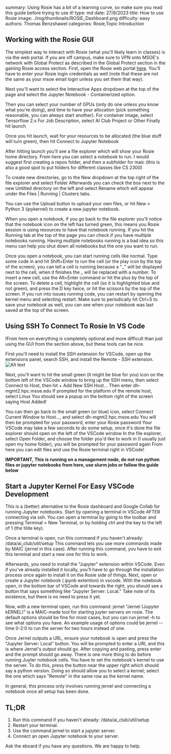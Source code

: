 summary: Using Rosie has a bit of a learning curve, so make sure you read this guide before trying to use it!
type: md
date: 27/8/2023
title: How to use Rosie
image: ./img/thumbnails/ROSIE_Dashboard.png
difficulty: easy
authors: Thomas Benzshawel
categories: Rosie,Topic Introduction

## Working with the Rosie GUI

The simplest way to interact with Rosie (what you'll likely learn in classes) is via the web portal.
If you are off campus, make sure to VPN onto MSOE's network with Global Protect as described in the Global Protect section in the gaining Rosie access section.
First, open the Rosie web portal [here](https://dh-ood.hpc.msoe.edu/pun/sys/dashboard).
You'll have to enter your Rosie login credentials as well (note that these are not the same as your msoe email login unless you set them that way).

Next you'll want to select the Interactive Apps dropdown at the top of the page and select the Jupyter Notebook - Containerized option.

Then you can select your number of GPUs (only do one unless you know what you're doing), and time to have your allocation (pick something reasonable, you can always start another).
For container image, select Tensorflow 2.x
For Job Description, select AI Club Project or Other
Finally hit launch

Once you hit launch, wait for your resources to be allocated (the blue stuff will turn green), then hit Connect to Jupyter Notebook

After hitting launch you'll see a file explorer which will show your Rosie home directory. From here you can select a notebook to run.
I would suggest first creating a repos folder, and then a subfolder for maic (this is also a good spot to put folders for different classes like CS 2300)

To create new directories, go to the New dropdown at the top right of the file explorer and select Folder
Afterwards you can check the box next to the new Untitled directory on the left and select Rename which will appear under the Files | Running | Clusters tabs.

You can use the Upload button to upload your own files, or hit New > Python 3 (ipykernel) to create a new jupyter notebook.

When you open a notebook, if you go back to the file explorer you'll notice that the notebook icon on the left has turned green, this means you Rosie session is using resources to have that notebook running.
If you hit the Running tab at the top of the page you can check if you have multiple notebooks running. Having multiple notebooks running is a bad idea so this menu can help you shut down all notebooks but the one you want to run.

Once you open a notebook, you can start running cells like normal.
Type some code in and hit Shift+Enter to run the cell (or the play icon by the top of the screen), you can tell a cell is running because a "_" will be displayed next to the cell, when it finishes the _ will be replaced with a number.
To insert a new cell, use the Alt+Enter command or hit the plus by the top of the screen.
To delete a cell, highlight the cell (so it is highlighted blue and not green), and press the D key twice, or hit the scissors by the top of the screen.
If you run into issues running code, you can restart by opening the kernel menu and selecting restart.
Make sure to periodically hit Ctrl+S to save your notebook as well, you can see when your notebook was last saved at the top of the screen.

## Using SSH To Connect To Rosie In VS Code

IFrom here on everything is completely optional and more difficult than just using the GUI from the section above, but these tools can be nice.

First you'll need to install the SSH extension for VSCode, open up the extensions panel, search SSH, and install the Remote - SSH extension.
![Alt text](../img/misc/sshextension.png)

Next, you'll want to hit the small green (it might be blue for you) icon on the bottom left of the VSCode window to bring up the SSH menu,
then select Connect to Host,
then hit + Add New SSH Host...
Then enter dh-mgmt2.hpc.msoe.edu
If prompted for the platform of the remote host, select Linux
You should see a popup on the bottom right of the screen saying Host Added!

You can then go back to the small green (or blue) icon, select Connect Current Window to Host..., and select dh-mgmt2.hpc.msoe.edu
You will then be prompted for your password, enter your Rosie password
Your VSCode may take a few seconds to do some setup, once it's done the file explorer should open on the left of the VSCode window
In the file explorer, select Open Folder, and choose the folder you'd like to work in (I usually just open my home folder), you will be prompted for your password again
From here you can edit files and use the Rosie terminal right in VSCode!

**IMPORTANT, This is running on a management node, do not run python files or jupyter notebooks from here, use slurm jobs or follow the guide below**

## Start a Jupyter Kernel For Easy VSCode Development

This is a (better) alternative to the Rosie dashboard and Google Collab for running Jupyter notebooks. Start by opening a terminal in VSCode AFTER connecting via ssh.
You can open a terminal by going to the toolbar and pressing Terminal > New Terminal, or by holding ctrl and the key to the left of 1 (the tilde key).

Once a terminal is open, run this command if you haven't already:
/data/ai_club/util/setup
This command lets you use more commands made by MAIC (jernel in this case). After running this command, you have to exit this terminal and start a new one for this to work.

Afterwards, you need to install the "Jupyter" extension within VSCode. Even if you've already installed it locally, you'll have to go through the installation process once again to install it on the Rosie side of things.
Next, open or create a Jupyter notebook (.ipynb extention) in vscode. With the notebook open, in the bottom bar of VSCode and towards the right, you should see a button that says something like "Jupyter Server: Local." Take note of its existence, but there is no need to press it yet.

Now, with a new terminal open, run this command:
jernel
"Jernel (Jupyter kERNEL)" is a MAIC-made tool for starting juyter servers on rosie. The default options should be fine for most cases, but you can run jernel -h to see what options you have. An example usage of options could be jernel --time 0-2:0 to run the server for two hours instead of one.

Once Jernel outputs a URL, ensure your notebook is open and press the "Jupyter Server: Local" button. You will be prompted to enter a URI, and this is where Jernel's output should go. After copying and pasting, press enter and the prompt should go away.
There is one more thing to do before running Juyter notebook cells. You have to set the notebook's kernel to use the server. To do this, press the button near the upper right which should say a python version. Doing so should allow you to select a kernel; select the one which says "Remote" in the same row as the kernel name.

In general, this process only involves running jernel and connecting a notebook once all setup has been done.

## TL;DR

1. Run this command if you haven't already: /data/ai_club/util/setup
2. Restart your terminal.
3. Use the command jernel to start a jupyter server.
4. Connect an open Jupyter notebook to your server.

Ask the eboard if you have any questions. We are happy to help.
